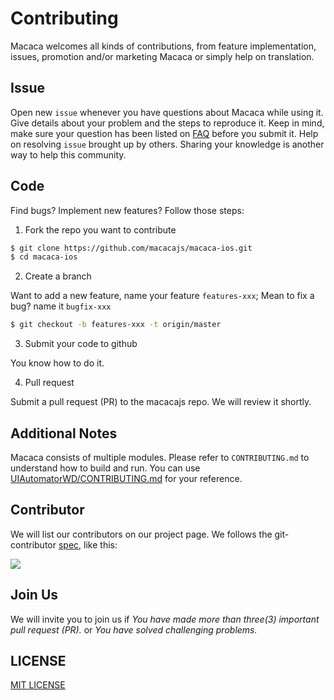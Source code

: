 # Contributing

Macaca welcomes all kinds of contributions, from feature implementation, issues, promotion and/or marketing Macaca or simply help on translation.

## Issue

Open new `issue` whenever you have questions about Macaca while using it. Give details about your problem and the steps to reproduce it.
Keep in mind, make sure your question has been listed on [FAQ](./faq) before you submit it.
Help on resolving `issue` brought up by others. Sharing your knowledge is another way to help this community.

## Code

Find bugs? Implement new features? Follow those steps:

1. Fork the repo you want to contribute

```bash
$ git clone https://github.com/macacajs/macaca-ios.git
$ cd macaca-ios
```

2. Create a branch

Want to add a new feature, name your feature `features-xxx`; Mean to fix a bug? name it `bugfix-xxx`

```bash
$ git checkout -b features-xxx -t origin/master
```

3. Submit your code to github

You know how to do it.

4. Pull request

Submit a pull request (PR) to the macacajs repo. We will review it shortly.

## Additional Notes

Macaca consists of multiple modules. Please refer to `CONTRIBUTING.md` to understand how to build and run. You can use [UIAutomatorWD/CONTRIBUTING.md](//github.com/macacajs/UIAutomatorWD/blob/master/CONTRIBUTING.md) for your reference.

## Contributor

We will list our contributors on our project page.
We follows the git-contributor [spec](//github.com/xudafeng/git-contributor), like this:

[![](//wx4.sinaimg.cn/large/6d308bd9gy1fqda9m7kktj21es0n0ttg.jpg)](//github.com/macacajs/macacajs.github.io#contributors)

## Join Us

We will invite you to join us if
_You have made more than three(3) important pull request (PR)._
or
_You have solved challenging problems._

## LICENSE

[MIT LICENSE](//github.com/alibaba/macaca/blob/master/LICENSE)

